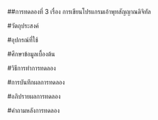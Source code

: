 ##การทดลองที่ 3 เรื่อง การเขียนโปรแกรมเอ้าพุทสัญญาณดิจิทัล

#วัตถุประสงค์

#อุปกรณ์ที่ใช้

#ศึกษาข้อมูลเบื้องต้น

#วิธีการทำการทดลอง

#การบันทึกผลการทดลอง

#อภิปรายผลการทดลอง

#คำถามหลังการทดลอง
